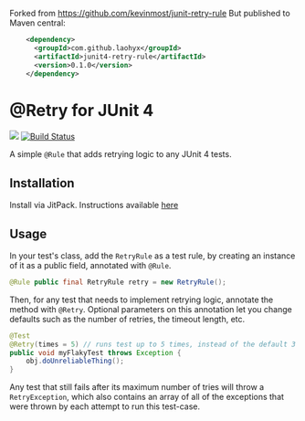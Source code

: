 Forked from https://github.com/kevinmost/junit-retry-rule
But published to Maven central:
```xml
    <dependency>
      <groupId>com.github.laohyx</groupId>
      <artifactId>junit4-retry-rule</artifactId>
      <version>0.1.0</version>
    </dependency>
```


@Retry for JUnit 4
==================
[![](https://jitpack.io/v/kevinmost/junit-retry-rule.svg)](https://jitpack.io/#kevinmost/junit-retry-rule)
[![Build Status](https://travis-ci.org/kevinmost/junit-retry-rule.svg?branch=master)](https://travis-ci.org/kevinmost/junit-retry-rule)

A simple `@Rule` that adds retrying logic to any JUnit 4 tests.


Installation
------------

Install via JitPack. Instructions available [here](https://jitpack.io/#kevinmost/junit-retry-rule/)

Usage
-----

In your test's class, add the `RetryRule` as a test rule, by creating
an instance of it as a public field, annotated with `@Rule`.

```java
@Rule public final RetryRule retry = new RetryRule();
```

Then, for any test that needs to implement retrying logic, annotate
the method with `@Retry`. Optional parameters on this annotation let
you change defaults such as the number of retries, the timeout length,
etc.

```java
@Test
@Retry(times = 5) // runs test up to 5 times, instead of the default 3 times
public void myFlakyTest throws Exception {
    obj.doUnreliableThing();
}
```

Any test that still fails after its maximum number of tries will throw
a `RetryException`, which also contains an array of all of the exceptions
that were thrown by each attempt to run this test-case.
